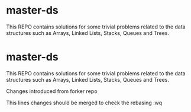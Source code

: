 # master-ds


This REPO contains solutions for some trivial problems related to the data structures such as Arrays, Linked Lists, Stacks, Queues and Trees.

# master-ds


This REPO contains solutions for some trivial problems related to the data structures such as Arrays, Linked Lists, Stacks, Queues and Trees.


Changes introduced from forker repo


This lines changes should be merged to check the rebasing :wq

